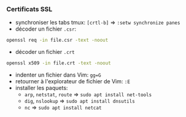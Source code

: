 ### Certificats SSL
- synchroniser les tabs tmux: `[crtl-b]` => `:setw synchronize panes`
- décoder un fichier `.csr`:
```bash
openssl req -in file.csr -text -noout
```
- décoder un fichier `.crt`
```bash
openssl x509 -in file.crt -text -noout
```
- indenter un fichier dans Vim: `gg=G`
- retourner à l'explorateur de fichier de Vim: `:E`
- installer les paquets:
	- `arp`, `netstat`, `route` => `sudo apt install net-tools`
	- `dig`, `nslookup` => `sudo apt install dnsutils`
	- `nc` => `sudo apt install netcat`
